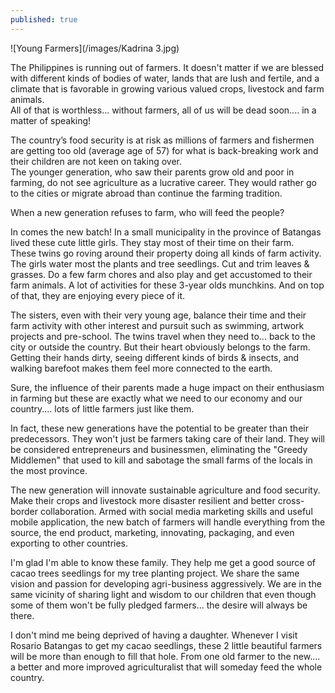 ```yaml
---
published: true
---
```

![Young Farmers](/images/Kadrina 3.jpg)

The Philippines is running out of farmers. It doesn't matter if we are blessed with different kinds of bodies of water, lands that are lush and fertile, and a climate that is favorable in growing various valued crops, livestock and farm animals.   
All of that is worthless... without farmers, all of us will be dead soon.... in a matter of speaking!

The country’s food security is at risk as millions of farmers and fishermen are getting too old (average age of 57) for what is back-breaking work and their children are not keen on taking over.   
The younger generation, who saw their parents grow old and poor in farming, do not see agriculture as a lucrative career. They would rather go to the cities or migrate abroad than continue the farming tradition.

When a new generation refuses to farm, who will feed the people? 

In comes the new batch! In a small municipality in the province of Batangas lived these cute little girls. They stay most of their time on their farm.   
These twins go roving around their property doing all kinds of farm activity. The girls water most the plants and tree seedlings. Cut and trim leaves & grasses. Do a few farm chores and also play and get accustomed to their farm animals. 
A lot of activities for these 3-year olds munchkins. And on top of that, they are enjoying every piece of it. 

The sisters, even with their very young age, balance their time and their farm activity with other interest and pursuit such as swimming, artwork projects and pre-school. 
The twins travel when they need to... back to the city or outside the country.  But their heart obviously belongs to the farm. Getting their hands dirty, seeing different kinds of birds & insects, and walking barefoot makes them feel more connected to the earth.

Sure, the influence of their parents made a huge impact on their enthusiasm in farming but these are exactly what we need to our economy and our country.... lots of little farmers just like them. 

In fact, these new generations have the potential to be greater than their predecessors. They won't just be farmers taking care of their land. They will be considered entrepreneurs and businessmen, eliminating the "Greedy Middlemen" that used to kill and sabotage the small farms of the locals in the most province. 

The new generation will innovate sustainable agriculture and food security. Make their crops and livestock more disaster resilient and better cross-border collaboration. 
Armed with social media marketing skills and useful mobile application, the new batch of farmers will handle everything from the source, the end product, marketing, innovating, packaging, and even exporting to other countries. 

I'm glad I'm able to know these family. They help me get a good source of cacao trees seedlings for my tree planting project. We share the same vision and passion for developing agri-business aggressively. 
We are in the same vicinity of sharing light and wisdom to our children that even though some of them won't be fully pledged farmers... the desire will always be there. 

I don't mind me being deprived of having a daughter. Whenever I visit Rosario Batangas to get my cacao seedlings, these 2 little beautiful farmers will be more than enough to fill that hole. 
From one old farmer to the new.... a better and more improved agriculturalist that will someday feed the whole country.
